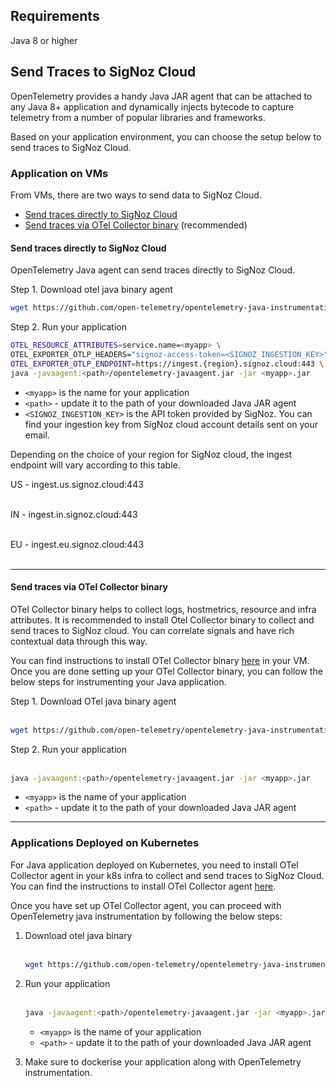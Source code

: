 ## Requirements

Java 8 or higher

## Send Traces to SigNoz Cloud

OpenTelemetry provides a handy Java JAR agent that can be attached to any Java 8+ application and dynamically injects bytecode to capture telemetry from a number of popular libraries and frameworks.

Based on your application environment, you can choose the setup below to send traces to SigNoz Cloud.

### Application on VMs

From VMs, there are two ways to send data to SigNoz Cloud.

- [Send traces directly to SigNoz Cloud](#send-traces-directly-to-signoz-cloud)
- [Send traces via OTel Collector binary](#send-traces-via-otel-collector-binary) (recommended)

#### **Send traces directly to SigNoz Cloud**
OpenTelemetry Java agent can send traces directly to SigNoz Cloud.
  
Step 1. Download otel java binary agent

```bash
wget https://github.com/open-telemetry/opentelemetry-java-instrumentation/releases/latest/download/opentelemetry-javaagent.jar
```

Step 2. Run your application

```bash
OTEL_RESOURCE_ATTRIBUTES=service.name=<myapp> \
OTEL_EXPORTER_OTLP_HEADERS="signoz-access-token=<SIGNOZ_INGESTION_KEY>" \
OTEL_EXPORTER_OTLP_ENDPOINT=https://ingest.{region}.signoz.cloud:443 \
java -javaagent:<path>/opentelemetry-javaagent.jar -jar <myapp>.jar
```
- `<myapp>` is the name for your application
- `<path>` - update it to the path of your downloaded Java JAR agent
- `<SIGNOZ_INGESTION_KEY>` is the API token provided by SigNoz. You can find your ingestion key from SigNoz cloud account details sent on your email.

Depending on the choice of your region for SigNoz cloud, the ingest endpoint will vary according to this table.

 US -	ingest.us.signoz.cloud:443 <br></br>

 IN -	ingest.in.signoz.cloud:443 <br></br>

 EU - ingest.eu.signoz.cloud:443 <br></br>

---

#### **Send traces via OTel Collector binary**

OTel Collector binary helps to collect logs, hostmetrics, resource and infra attributes. It is recommended to install Otel Collector binary to collect and send traces to SigNoz cloud. You can correlate signals and have rich contextual data through this way.

You can find instructions to install OTel Collector binary [here](https://signoz.io/docs/tutorial/opentelemetry-binary-usage-in-virtual-machine/) in your VM. Once you are done setting up your OTel Collector binary, you can follow the below steps for instrumenting your Java application.

Step 1. Download OTel java binary agent<br></br>
```bash
wget https://github.com/open-telemetry/opentelemetry-java-instrumentation/releases/latest/download/opentelemetry-javaagent.jar
```

Step 2. Run your application<br></br>

```bash
java -javaagent:<path>/opentelemetry-javaagent.jar -jar <myapp>.jar
```

- `<myapp>` is the name of your application
- `<path>` - update it to the path of your downloaded Java JAR agent
  
---

### Applications Deployed on Kubernetes

For Java application deployed on Kubernetes, you need to install OTel Collector agent in your k8s infra to collect and send traces to SigNoz Cloud. You can find the instructions to install OTel Collector agent [here](https://signoz.io/docs/tutorial/kubernetes-infra-metrics/).

Once you have set up OTel Collector agent, you can proceed with OpenTelemetry java instrumentation by following the below steps:

1. Download otel java binary<br></br>

   ```bash
   wget https://github.com/open-telemetry/opentelemetry-java-instrumentation/releases/latest/download/opentelemetry-javaagent.jar
   ```

2. Run your application<br></br>
   
   ```bash
   java -javaagent:<path>/opentelemetry-javaagent.jar -jar <myapp>.jar
   ```

   - `<myapp>` is the name of your application
   - `<path>` - update it to the path of your downloaded Java JAR agent

3. Make sure to dockerise your application along with OpenTelemetry instrumentation.